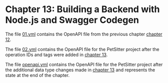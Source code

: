 # Chapter 13: Building a Backend with Node.js and Swagger Codegen

The file [01.yml](01.yaml) contains the OpenAPI file from the previous chapter [chapter 12](https://livebook.manning.com/book/designing-apis-with-swagger-and-openapi/chapter-12).

The file [02.yml](02.yaml) contains the OpenAPI file for the PetSitter project after the operation IDs and tags were added in [chapter 13](https://livebook.manning.com/book/designing-apis-with-swagger-and-openapi/chapter-13).

The file [openapi.yml](openapi.yml) contains the OpenAPI file for the PetSitter project after the additional data type changes made in [chapter 13](https://livebook.manning.com/book/designing-apis-with-swagger-and-openapi/chapter-13) and represents the state at the end of the chapter.
